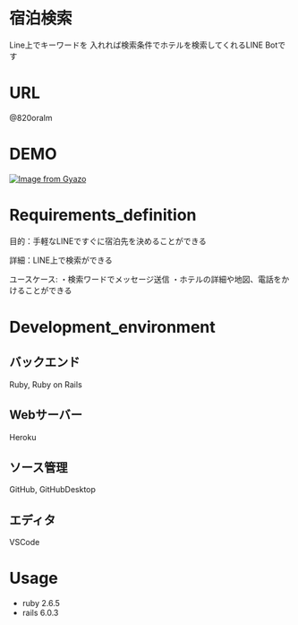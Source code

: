 # 宿泊検索

Line上でキーワードを
 入れれば検索条件でホテルを検索してくれるLINE Botです
 

# URL 

@820oralm

# DEMO
 
[![Image from Gyazo](https://i.gyazo.com/78b36ca8cb6ff352cb8bcbc6977ab477.gif)](https://gyazo.com/78b36ca8cb6ff352cb8bcbc6977ab477)
  
# Requirements_definition
 
目的：手軽なLINEですぐに宿泊先を決めることができる

詳細：LINE上で検索ができる

ユースケース:
    ・検索ワードでメッセージ送信
    ・ホテルの詳細や地図、電話をかけることができる
 
# Development_environment

## バックエンド

Ruby, Ruby on Rails

## Webサーバー

Heroku

## ソース管理

GitHub, GitHubDesktop

## エディタ

VSCode

# Usage

* ruby 2.6.5
* rails 6.0.3

